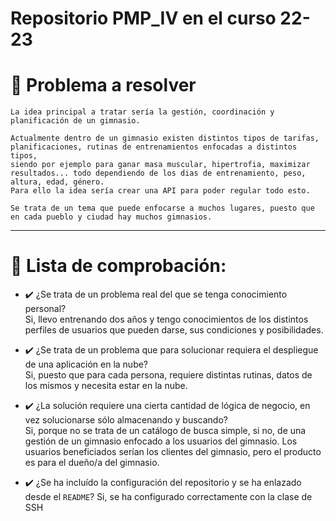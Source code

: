 
# Repositorio PMP_IV en el curso 22-23
# :thought_balloon: Problema a resolver 

    La idea principal a tratar sería la gestión, coordinación y planificación de un gimnasio.

    Actualmente dentro de un gimnasio existen distintos tipos de tarifas, planificaciones, rutinas de entrenamientos enfocadas a distintos tipos,
    siendo por ejemplo para ganar masa muscular, hipertrofia, maximizar resultados... todo dependiendo de los dias de entrenamiento, peso, altura, edad, género.
    Para ello la idea sería crear una API para poder regular todo esto.

    Se trata de un tema que puede enfocarse a muchos lugares, puesto que en cada pueblo y ciudad hay muchos gimnasios.

***
# :bookmark_tabs: Lista de comprobación: 

- :heavy_check_mark: ¿Se trata de un problema real del que se tenga conocimiento personal? <br/>
    Si, llevo entrenando dos años y tengo conocimientos de los distintos perfiles de usuarios que pueden darse, sus condiciones y posibilidades.


- :heavy_check_mark: ¿Se trata de un problema que para solucionar requiera el despliegue de una aplicación en la nube? <br/>
    Si, puesto que para cada persona, requiere distintas rutinas, datos de los mismos y necesita estar en la nube.


- :heavy_check_mark: ¿La solución requiere una cierta cantidad de lógica de negocio, en vez solucionarse sólo almacenando y buscando?  <br/>
    Si, porque no se trata de un catálogo de busca simple, si no, de una gestión de un gimnasio enfocado a los usuarios del gimnasio. 
    Los usuarios beneficiados serían los clientes del gimnasio, pero el producto es para el dueño/a del gimnasio.

- :heavy_check_mark: ¿Se ha incluído la configuración del repositorio y se ha enlazado desde el `README`?
    Si, se ha configurado correctamente con la clase de SSH
